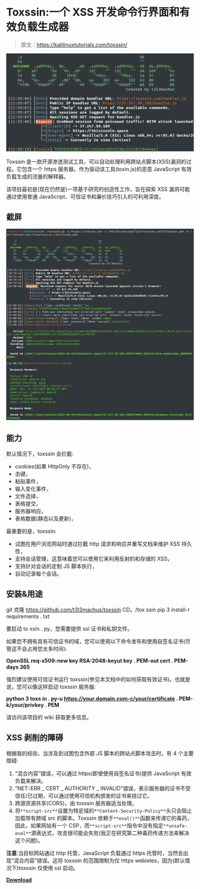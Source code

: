 # Toxssin:一个 XSS 开发命令行界面和有效负载生成器

> 原文：<https://kalilinuxtutorials.com/toxssin/>

[![](img//0f0e1944f295a7767d958449ceef627b.png)](https://blogger.googleusercontent.com/img/b/R29vZ2xl/AVvXsEh7g8UlfiLl0vX29OsCyakdzng6QWDtgaLsZMyB2iMTljJ9J4XEoBiE4TS-roNRiomaToZtSdhVXD0lVXNYTm-ABLIqHj6Qf7wZQaV-Mzh9-_svvPf5rxqsJsXMKtyVx7d1d6M3HdXwRJDwZg-47UsmhzMwiJdzheumWmAEnx2sQ-yWDFisQlliCShX/s728/712e1a97-a3e6-4f66-9e7b-f0fdd5e0c0c7%20(1).png)

Toxssin 是一款开源渗透测试工具，可以自动处理利用跨站点脚本(XSS)漏洞的过程。它包含一个 https 服务器，作为驱动该工具(toxin.js)的恶意 JavaScript 有效负载生成的流量的解释器。

该项目最初是(现在仍然是)一项基于研究的创造性工作，旨在探索 XSS 漏洞可能通过使用普通 JavaScript、可信证书和廉价技巧引入的可利用深度。

## 截屏

![](img//3fdd5146c488fcd17230dafd3fe98028.png)

## 能力

默认情况下，toxssin 会拦截:

*   cookies(如果 HttpOnly 不存在)，
*   击键，
*   粘贴事件，
*   输入变化事件，
*   文件选择，
*   表格提交，
*   服务器响应，
*   表格数据(静态以及更新)，

最重要的是，toxssin:

*   试图在用户浏览网站时通过拦截 http 请求和响应并重写文档来维护 XSS 持久性，
*   支持会话管理，这意味着您可以使用它来利用反射的和存储的 XSS，
*   支持针对会话的定制 JS 脚本执行，
*   自动记录每个会话。

## 安装&用途

git 克隆 https://github.com/t3l3machus/toxssin
CD。/tox ssin
pip 3 install-r requirements . txt

要启动 to xsin . py，您需要提供 ssl 证书和私钥文件。

如果您不拥有具有可信证书的域，您可以使用以下命令发布和使用自签名证书(尽管这不会占用您太多时间):

**OpenSSL req-x509-new key RSA:2048-keyut key . PEM-out cert . PEM-days 365**

强烈建议使用可信证书运行 toxssin(参见本文档中的如何获取有效证书)。也就是说，您可以像这样启动 toxssin 服务器:

**python 3 toxs in . py-u https://your.domain.com-c/your/certificate . PEM-k/your/privkey . PEM**

请访问该项目的 wiki 获取更多信息。

## XSS 剥削的障碍

根据我的经验，当涉及到试图包含外部 JS 脚本的跨站点脚本攻击时，有 4 个主要障碍:

1.  “混合内容”错误，可以通过 https(即使使用自签名证书)提供 JavaScript 有效负载来解决。
2.  “NET::ERR _ CERT _ AUTHORITY _ INVALID”错误，表示服务器的证书不受信任/已过期，可以通过使用可信机构颁发的证书来绕过它。
3.  跨源资源共享(CORS)，由 toxssin 服务器适当处理。
4.  将`**script-src**`设置为特定域的`**Content-Security-Policy**`头只会阻止加载带有跨域 src 的脚本。Toxssin 依赖于`**eval()**`函数来传递它的毒药，因此，如果网站有一个 CSP，而`**script-src**`指令中没有指定`**unsafe-eval**`源表达式，攻击很可能会失败(我正在研究第二种毒药传递方法来解决这个问题)。

**注意**:当目标网站通过 http 托管，JavaScript 负载通过 https 托管时，当然会出现“混合内容”错误。这将 toxssin 的范围限制为仅 https webistes，因为(默认情况下)toxssin 仅使用 ssl 启动。

[**Download**](https://github.com/t3l3machus/toxssin)